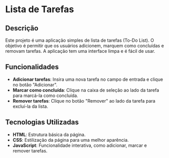 # Lista de Tarefas

## Descrição

Este projeto é uma aplicação simples de lista de tarefas (To-Do List). O objetivo é permitir que os usuários adicionem, marquem como concluídas e removam tarefas. A aplicação tem uma interface limpa e é fácil de usar.

## Funcionalidades

- **Adicionar tarefas**: Insira uma nova tarefa no campo de entrada e clique no botão "Adicionar".
- **Marcar como concluída**: Clique na caixa de seleção ao lado da tarefa para marcá-la como concluída.
- **Remover tarefas**: Clique no botão "Remover" ao lado da tarefa para excluí-la da lista.

## Tecnologias Utilizadas

- **HTML**: Estrutura básica da página.
- **CSS**: Estilização da página para uma melhor aparência.
- **JavaScript**: Funcionalidade interativa, como adicionar, marcar e remover tarefas.
